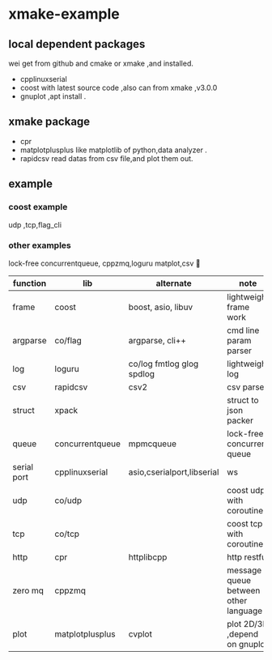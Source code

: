 # xmake-example

## local dependent packages
wei get from github and cmake or xmake ,and installed.
* cpplinuxserial
* coost with latest source code ,also can from xmake ,v3.0.0
* gnuplot ,apt install .
## xmake package
* cpr
* matplotplusplus
like matplotlib of python,data analyzer . 
* rapidcsv
read datas from csv file,and plot them out. 
## example
### coost example
udp ,tcp,flag_cli
### other examples 
lock-free concurrentqueue, cppzmq,loguru matplot,csv
🐞

|function|lib|alternate|note|
|-|-|-|-|
|frame|coost|boost, asio, libuv|lightweight frame work|
|argparse|co/flag|argparse, cli++|cmd line param parser|
|log|loguru|co/log fmtlog glog spdlog|lightweight log|
|csv|rapidcsv|csv2 |csv parser|
|struct|xpack| |struct to json packer|
|queue|concurrentqueue|mpmcqueue|lock-free concurrent queue|
|serial port|cpplinuxserial|asio,cserialport,libserial|ws|
|udp|co/udp||coost udp with coroutine|
|tcp|co/tcp||coost tcp with coroutine|
|http|cpr|httplibcpp|http restful|
|zero mq|cppzmq||message queue between other language|
|plot|matplotplusplus|cvplot|plot 2D/3D ,depend on gnuplot|



